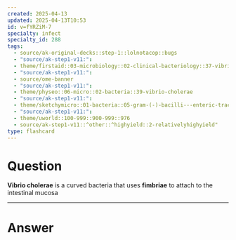 ```yaml
---
created: 2025-04-13
updated: 2025-04-13T10:53
id: v=fYRZiM-7
specialty: infect
specialty_id: 288
tags:
  - source/ak-original-decks::step-1::lolnotacop::bugs
  - "source/ak-step1-v11:": 
  - theme/firstaid::03-microbiology::02-clinical-bacteriology::37-vibrio-cholerae
  - "source/ak-step1-v11:": 
  - source/ome-banner
  - "source/ak-step1-v11:": 
  - theme/physeo::06-micro::02-bacteria::39-vibrio-cholerae
  - "source/ak-step1-v11:": 
  - theme/sketchymicro::01-bacteria::05-gram-(-)-bacilli---enteric-tract::10-vibrio-spp.
  - "source/ak-step1-v11:": 
  - theme/uworld::100-999::900-999::976
  - source/ak-step1-v11::^other::^highyield::2-relativelyhighyield"
type: flashcard
---
```


# Question
**Vibrio cholerae** is a curved bacteria that uses **fimbriae** to attach to the intestinal mucosa

---

# Answer
